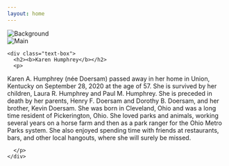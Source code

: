 ```yaml
---
layout: home
---
```


<div class="layered-container">
  <img src="{{ site.baseurl }}/assets/images/IMG_6546.png" alt="Background" class="bg-image">

  <div class="foreground">
    <img src="{{ site.baseurl }}/assets/images/karenMain.png" alt="Main" class="main-image">

    <div class="text-box">
      <h2><b>Karen Humphrey</b></h2>
      <p>
        
Karen A. Humphrey (née Doersam) passed away in her home in Union, Kentucky on September 28, 2020 at the age of 57.  She is survived by her children, Laura R. Humphrey and Paul M. Humphrey.  She is preceded in death by her parents, Henry F. Doersam and Dorothy B. Doersam, and her brother, Kevin Doersam.  She was born in Cleveland, Ohio and was a long time resident of Pickerington, Ohio. She loved parks and animals, working several years on a horse farm and then as a park ranger for the Ohio Metro Parks system. She also enjoyed spending time with friends at restaurants, bars, and other local hangouts, where she will surely be missed.

      </p>
    </div>
  </div>
</div>
